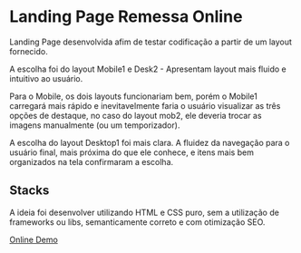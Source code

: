 # Landing Page Remessa Online
Landing Page desenvolvida afim de testar codificação a partir de um layout fornecido.

A escolha foi do layout Mobile1 e Desk2 - Apresentam layout mais fluido e intuitivo ao usuário. 

Para o Mobile, os dois layouts funcionariam bem, porém o Mobile1 carregará mais rápido e inevitavelmente 
faria o usuário visualizar as três opções de destaque, no caso do layout mob2, ele deveria trocar as imagens manualmente (ou um temporizador).

A escolha do layout Desktop1 foi mais clara. A fluidez da navegação para o usuário final, mais próxima do que ele conhece, e 
itens mais bem organizados na tela confirmaram a escolha.

## Stacks

A ideia foi desenvolver utilizando HTML e CSS puro, sem a utilização de frameworks ou libs, semanticamente correto e com otimização SEO.



[Online Demo](http://www.extudando.esy.es/RemessaOnline//)

